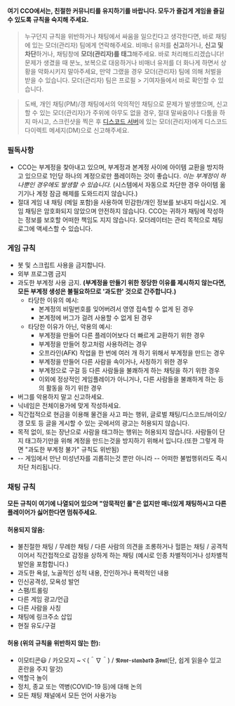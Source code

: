 

#### 여기 CCO에서는, 친절한 커뮤니티를 유지하기를 바랍니다. 모두가 즐겁게 게임을 즐길 수 있도록 규칙을 숙지해 주세요.

> 누구던지 규칙을 위반하거나 채팅에서 싸움을 일으킨다고 생각한다면, 바로 채팅에 있는 모더(관리자) 팀에게 연락해주세요. 비매너 유저를 **신고**하거나, **신고 및 차단**하거나, 채팅창에 **모더(관리자)를 태그**해주세요. 바로 처리해드리겠습니다! 문제가 생겼을 때 분노, 보복으로 대응하거나 비매너 유저를 더 화나게 하면서 상황을 악화시키지 말아주세요, 만약 그랬을 경우 모더(관리자) 팀에 의해 처벌을 받을 수 있습니다. 모더(관리자) 팀은 프로필 > 기여자들에서 바로 확인할 수 있습니다. 

> 도배, 개인 채팅(PM)/갱 채팅에서의 악의적인 채팅으로 문제가 발생했으며, 신고할 수 있는 모더(관리자)가 주위에 아무도 없을 경우, 절대 말싸움이나 다툼을 하지 마시고, 스크린샷을 찍은 후 [디스코드 서버](https://discord.gg/JREx8xz)에 있는 모더(관리자)에게 디스코드 다이렉트 메세지(DM)으로 신고해주세요.
 
### 필독사항
* CCO는 부계정을 찾아내고 있으며, 부계정과 본계정 사이에 아이템 교환을 방지하고 있으므로 1인당 하나의 계정으로만 플레이하는 것이 좋습니다. *이는 부계정이 하나뿐인 경우에도 발생할 수 있습니다.* (시스템에서 자동으로 차단한 경우 아이템 옮기기나 계정 잠금 해제를 도와드리지 않습니다.)
* 절대 게임 내 채팅 (메일 포함)을 사용하여 민감한/개인 정보를 보내지 마십시오. 게임 채팅은 암호화되지 않았으며 안전하지 않습니다. CCO는 귀하가 채팅에 작성하는 정보를 보호할 어떠한 책임도 지지 않습니다. 모더레이터는 관리 목적으로 채팅 로그에 액세스할 수 있습니다.

### 게임 규칙
* 봇 및 스크립트 사용을 금지합니다.
* 외부 프로그램 금지
* 과도한 부계정 사용 금지. **(부계정을 만들기 위한 정당한 이유를 제시하지 않는다면, 모든 부계정 생성은 불필요하므로 '과도한' 것으로 간주합니다.)**
    * 타당한 이유의 예시:
      * 본계정의 비밀번호를 잊어버려서 영영 접속할 수 없게 된 경우
      * 본계정에 버그가 걸려 사용할 수 없게 된 경우
    * 타당한 이유가 아닌, 악용의 예시:  
      * 부계정을 만들어 다른 플레이어보다 더 빠르게 교환하기 위한 경우
      * 부계정을 만들어 창고처럼 사용하려는 경우
      * 오프라인(AFK) 작업을 한 번에 여러 개 하기 위해서 부계정을 만드는 경우
      * 부계정을 만들어 다른 사람을 속이거나, 사칭하기 위한 경우
      * 부계정으로 구걸 등 다른 사람들을 불쾌하게 하는 채팅을 하기 위한 경우
      * 이외에 정상적인 게임플레이가 아니거나, 다른 사람들을 불쾌하게 하는 등의 활동을 하기 위한 경우 
* 버그를 악용하지 말고 신고하세요.
* 닉네임은 전체이용가에 맞게 작성하세요.
* 직간접적으로 현금을 이용해 물건을 사고 파는 행위, 글로벌 채팅/디스코드/바이오/갱 모토 등 글을 게시할 수 있는 곳에서의 광고는 허용되지 않습니다.
* 목적 없이, 또는 장난으로 사람을 태그하는 행위는 허용되지 않습니다. 사람들이 단지 태그하기만을 위해 계정을 만드는것을 방지하기 위해서 입니다.(또한 그렇게 하면 "과도한 부계정 불가" 규칙도 위반됨)
* -- 게임에서 만난 미성년자를 괴롭히는것 뿐만 아니라 -- 어떠한 불법행위라도 즉시 차단 처리됩니다. 

### 채팅 규칙
**모든 규칙이 여기에 나열되어 있으며 "암묵적인 룰"은 없지만 매너있게 채팅하시고 다른 플레이어가 싫어한다면 멈춰주세요.**
#### 허용되지 않음:
* 불친절한 채팅 / 무례한 채팅 / 다른 사람의 의견을 조롱하거나 헐뜯는 채팅 / 공격적이어서 직간접적으로 감정을 상하게 하는 채팅 (예시로 인종 차별적이거나 성차별적 발언을 포함합니다.)
* 과도한 욕설, 노골적인 성적 내용, 잔인하거나 폭력적인 내용
* 인신공격성, 모욕성 발언
* 스팸/트롤링
* 다른 게임 광고/언급
* 다른 사람을 사칭
* 채팅에 링크주소 삽입
* 현질 유도/구걸

#### 허용 (위의 규칙을 위반하지 않는 한):
* 이모티콘😃 / 카오모지 ~ヾ(＾∇＾) / 𝕹𝖔𝖓𝖊-𝖘𝖙𝖆𝖓𝖉𝖆𝖗𝖉 𝕱𝖔𝖓𝖙(단, 쉽게 읽을수 있고 혼란을 주지 말것)
* 역할극 놀이
* 정치, 종교 또는 역병(COVID-19 등)에 대해 논의
* 모든 채팅 채널에서 모든 언어 사용가능
